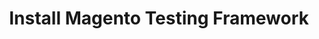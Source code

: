 ---
layout: default
group: mtf-guide
subgroup: Installation
title: Install Magento Testing Framework
menu_title: Perform installation
menu_order: 2
github_link: guides/v1.0/mtf/mtf_install.md
---